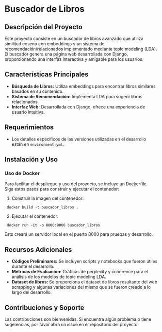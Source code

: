 # Buscador de Libros

## Descripción del Proyecto

Este proyecto consiste en un buscador de libros avanzado que utiliza similitud coseno con embeddings y un sistema de recomendación/relacionados implementado mediante topic modeling (LDA). El buscador genera una página web desarrollada con Django, proporcionando una interfaz interactiva y amigable para los usuarios.

## Características Principales

- **Búsqueda de Libros:** Utiliza embeddings para encontrar libros similares basados en su contenido.
- **Sistema de Recomendación:** Implementa LDA para sugerir libros relacionados.
- **Interfaz Web:** Desarrollada con Django, ofrece una experiencia de usuario intuitiva.

## Requerimientos

- Los detalles específicos de las versiones utilizadas en el desarrollo están en `environment.yml`.

## Instalación y Uso

### Uso de Docker

Para facilitar el despliegue y uso del proyecto, se incluye un Dockerfile. Siga estos pasos para construir y ejecutar el contenedor:

1. Construir la imagen del contenedor:
```
 docker build -t buscador_libros .
```
2. Ejecutar el contenedor:
```
 docker run -it -p 8000:8000 buscador_libros
```

Esto creará un servidor local en el puerto 8000 para pruebas y desarrollo.

## Recursos Adicionales

- **Códigos Preliminares:** Se incluyen scripts y notebooks que fueron útiles durante el desarrollo.
- **Métricas de Evaluación:** Gráficas de perplexity y coherence para el análisis de los modelos de topic modeling LDA.
- **Dataset de libros:** Se proporciona el dataset de libros resultante del web scrapping y algunas variaciones del mismo que se fueron creado a lo largo del desarrollo.

## Contribuciones y Soporte

Las contribuciones son bienvenidas. Si encuentra algún problema o tiene sugerencias, por favor abra un issue en el repositorio del proyecto.


